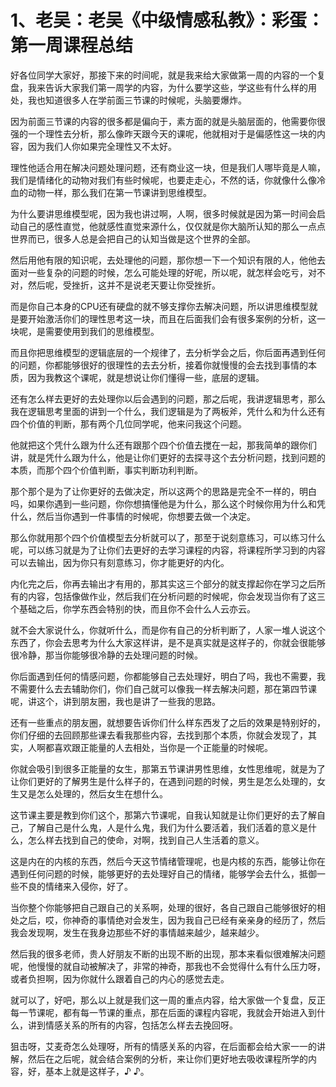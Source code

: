 # 1、老吴：老吴《中级情感私教》：彩蛋：第一周课程总结

好各位同学大家好，那接下来的时间呢，就是我来给大家做第一周的内容的一个复盘，我来告诉大家我们第一周学的内容，为什么要学这些，学这些有什么样的用处，我也知道很多人在学前面三节课的时候呢，头脑要爆炸。

因为前面三节课的内容的很多都是偏向于，素方面的就是头脑层面的，他需要你很强的一个理性去分析，那么像昨天跟今天的课呢，他就相对于是偏感性这一块的内容，因为我们人你如果完全理性又不太好。

理性他适合用在解决问题处理问题，还有商业这一块，但是我们人哪毕竟是人嘛，我们是情绪化的动物对我们有些时候呢，也要走走心，不然的话，你就像什么像冷血的动物一样，那么我们在第一节课讲到思维模型。

为什么要讲思维模型呢，因为我也讲过啊，人啊，很多时候就是因为第一时间会启动自己的感性直觉，他就感性直觉来源什么，仅仅就是你大脑所认知的那么一点点世界而已，很多人总是会把自己的认知当做是这个世界的全部。

然后用他有限的知识呢，去处理他的问题，那你想一下一个知识有限的人，他他去面对一些复杂的问题的时候，怎么可能处理的好呢，所以呢，就怎样会吃亏，对不对，然后呢，受挫折，这并不是说老天要让你受挫折。

而是你自己本身的CPU还有硬盘的就不够支撑你去解决问题，所以讲思维模型就是要开始激活你们的理性思考这一块，而且在后面我们会有很多案例的分析，这一块呢，是需要使用到我们的思维模型。

而且你把思维模型的逻辑底层的一个规律了，去分析学会之后，你后面再遇到任何的问题，你都能够很好的很理性的去去分析，接着你就慢慢的会去找到事情的本质，因为我教这个课呢，就是想说让你们懂得一些，底层的逻辑。

还有怎么样去更好的去处理你以后会遇到的问题，那之后呢，我讲逻辑思考，那么我在逻辑思考里面的讲到一个什么，我们逻辑是为了两板斧，凭什么和为什么还有四个价值的判断，那有两个几位同学呢，他来问我这个问题。

他就把这个凭什么跟为什么还有跟那个四个价值去搅在一起，那我简单的跟你们讲，就是凭什么跟为什么，他是让你们更好的去探寻这个去分析问题，找到问题的本质，而那个四个价值判断，事实判断功利判断。

那个那个是为了让你更好的去做决定，所以这两个的思路是完全不一样的，明白吗，如果你遇到一些问题，你你想搞懂他是为什么，那么这个时候你用为什么和凭什么，然后当你遇到一件事情的时候呢，你想要去做一个决定。

那么你就用那个四个价值模型去分析就可以了，那至于说刻意练习，可以练习什么呢，可以练习就是为了让你们去更好的去学习课程的内容，将课程所学习到的内容可以去输出，因为你只有刻意练习，你才能更好的内化。

内化完之后，你再去输出才有用的，那其实这三个部分的就支撑起你在学习之后所有的内容，包括像做作业，然后我们在分析问题的时候呢，你会发现当你有了这三个基础之后，你学东西会特别的快，而且你不会什么人云亦云。

就不会大家说什么，你就听什么，而是你有自己的分析判断了，人家一堆人说这个东西了，你会去思考为什么大家这样讲，是不是真实就是这样子的，你就会很能够很冷静，那当你能够很冷静的去处理问题的时候。

你后面遇到任何的情感问题，你都能够自己去处理好，明白了吗，我也不需要，我不需要什么去去辅助你们，你们自己就可以像我一样去解决问题，那在第四节课呢，讲这个，讲到朋友圈，我也是讲了一些我的思路。

还有一些重点的朋友圈，就想要告诉你们什么样东西发了之后的效果是特别好的，你们仔细的去回顾那些课去看我那些内容，去找到那个本质，你就会发现了，其实，人啊都喜欢跟正能量的人去相处，当你是一个正能量的时候呢。

你就会吸引到很多正能量的女生，那第五节课讲男性思维，女性思维呢，就是为了让你们更好的了解男生是什么样子的，在遇到问题的时候，男生是怎么处理的，女生又是怎么处理的，然后女生在想什么。

这节课主要是教到你们这个，那第六节课呢，自我认知就是让你们更好的去了解自己，了解自己是什么鬼，人是什么鬼，我们为什么要活着，我们活着的意义是什么，怎么样去找到自己的使命，对啊，找到自己人生活着的意义。

这是内在的内核的东西，然后今天这节情绪管理呢，也是内核的东西，能够让你在遇到任何问题的时候，能够更好的去处理好自己的情绪，能够学会去什么，抵御一些不良的情绪来入侵你，好了。

当你整个你能够把自己跟自己的关系啊，处理的很好，各自己跟自己能够很好的相处之后，哎，你神奇的事情绝对会发生，因为我自己已经有亲亲身的经历了，然后我会发现啊，发生在我身边那些不好的事情越来越少，越来越少。

然后我的很多老师，贵人好朋友不断的出现不断的出现，那本来看似很难解决问题呢，他慢慢的就自动被解决了，非常的神奇，那我也不会觉得什么有什么压力呀，或者负担啊，因为你就什么跟着自己的内心的感觉去走。

就可以了，好吧，那么以上就是我们这一周的重点内容，给大家做一个复盘，反正每一节课呢，都有每一节课的重点，那在后面的课程内容呢，我就会开始进入到什么，讲到情感关系的所有的内容，包括怎么样去去挽回呀。

狙击呀，艾麦奇怎么处理呀，所有的情感关系的内容，在后面都会给大家一一的讲解，然后在之后呢，就会结合案例的分析，来让你们更好地去吸收课程所学的内容，好，基本上就是这样子，♪ ♪。

